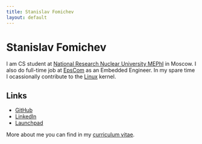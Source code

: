 ```yaml
---
title: Stanislav Fomichev
layout: default
---
```


Stanislav Fomichev
==================

I am CS student at [National Research Nuclear University MEPhI](http://mephi.ru) in Moscow. I also do full-time job at [EpsCom](http://epscom.net) as an Embedded Engineer. In my spare time I ocassionally contribute to the [Linux](http://kernel.org) kernel.

Links
-----
* [GitHub](http://github.com/fomichev)
* [LinkedIn](http://ru.linkedin.com/pub/stanislav-fomichev/25/860/646)
* [Launchpad](http://launchpad.net/~sdf)

More about me you can find in my [curriculum vitae](/todo).
